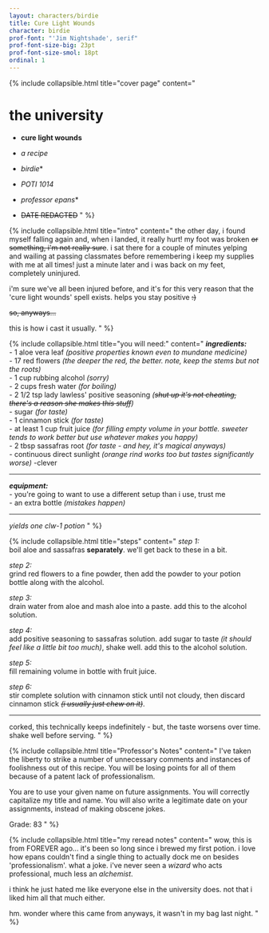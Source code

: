 ```yaml
---
layout: characters/birdie
title: Cure Light Wounds
character: birdie
prof-font: "'Jim Nightshade', serif"
prof-font-size-big: 23pt
prof-font-size-smol: 18pt
ordinal: 1
---
```

{% include collapsible.html title="cover page" content="
# the university

- **cure light wounds**  
- *a recipe*

- *birdie*<span class='note'>*</span>
- *POTI 1014*
- *professor epans*<span class='note'>*</span>
- <s>DATE REDACTED</s>
" %}

{% include collapsible.html title="intro" content="
the other day, i found myself falling again and, when i landed, it really hurt! my foot was broken <s>or something, i'm not really sure</s>. i sat there for a couple of minutes yelping and wailing at passing classmates before remembering i keep my supplies with me at all times! just a minute later and i was back on my feet, completely uninjured.

i'm sure we've all been injured before, and it's for this very reason that the 'cure light wounds' spell exists. helps you stay positive <s>:)</s>

<s>so, anyways...</s>  

this is how i cast it usually.
" %}

{% include collapsible.html title="you will need:" content="
***ingredients:***  
\- 1 aloe vera leaf *(positive properties known even to mundane medicine)*  
\- 17 red flowers *(the deeper the red, the better. note, keep the stems but not the roots)*  
\- 1 cup rubbing alcohol *(sorry)*  
\- 2 cups fresh water *(for boiling)*  
\- 2 1/2 tsp lady lawless' positive seasoning *(<s>shut up it's not cheating, there's a reason she makes this stuff</s>)*  
\- sugar *(for taste)*  
\- 1 cinnamon stick *(for taste)*  
\- at least 1 cup fruit juice *(for filling empty volume in your bottle. sweeter tends to work better but use whatever makes you happy)*  
\- 2 tbsp sassafras root *(for taste - and hey, it's magical anyways)*  
\- continuous direct sunlight <span class='underline'><em>(orange rind works too but tastes significantly worse)  </em></span><span class='note'>-clever</span>

---

***equipment:***  
\- you're going to want to use a different setup than i use, trust me  
\- an extra bottle *(mistakes happen)*

---

*yields one clw-1 potion*
" %}

{% include collapsible.html title="steps" content="
*step 1:*  
boil aloe and sassafras **separately**. we'll get back to these in a bit.

*step 2:*  
grind red flowers to a fine powder, then add the powder to your potion bottle along with the alcohol.

*step 3:*  
drain water from aloe and mash aloe into a paste. add this to the alcohol solution.

*step 4:*  
add positive seasoning to sassafras solution. add sugar to taste *(it should feel like a little bit too much)*, shake well. add this to the alcohol solution.

*step 5:*  
fill remaining volume in bottle with fruit juice.

*step 6:*  
stir complete solution with cinnamon stick until not cloudy, then discard cinnamon stick *<s>(i usually just chew on it)</s>*.

---

corked, this technically keeps indefinitely - but, the taste worsens over time.
shake well before serving.
" %}

{% include collapsible.html title="<span class='note'>Professor's Notes</span>" content="
<span class='note'>I've taken the liberty to strike a number of unnecessary comments and instances of foolishness out of this recipe. You will be losing points for all of them because of a patent lack of professionalism.

<span class='note'>You are to use your given name on future assignments. You will correctly capitalize my title and name. You will also write a legitimate date on your assignments, instead of making obscene jokes.

<span class='underline note'>Grade: 83</span>
" %}

{% include collapsible.html title="<span class='reread'>my reread notes</span>" content="
<span class='reread'>wow, this is from FOREVER ago... it's been so long since i brewed my first potion. i love how epans couldn't find a single thing to actually dock me on besides 'professionalism'. what a joke. i've never seen a *wizard* who acts professional, much less an *alchemist*.

<span class='reread'>i think he just hated me like everyone else in the university does. not that i liked him all that much either.

<span class='reread'>hm. wonder where this came from anyways, it wasn't in my bag last night.
" %}